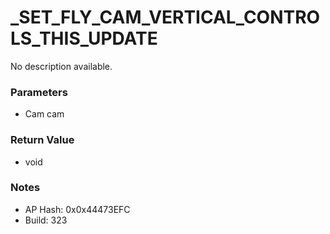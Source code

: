 # _SET_FLY_CAM_VERTICAL_CONTROLS_THIS_UPDATE

No description available.

### Parameters
* Cam cam

### Return Value
* void

### Notes
* AP Hash: 0x0x44473EFC
* Build: 323

